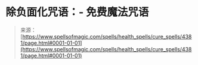<!--yml

分类：未分类

日期：2024-06-12 18:38:04

-->

# 除负面化咒语：- 免费魔法咒语

> 来源：[https://www.spellsofmagic.com/spells/health_spells/cure_spells/4381/page.html#0001-01-01](https://www.spellsofmagic.com/spells/health_spells/cure_spells/4381/page.html#0001-01-01)
